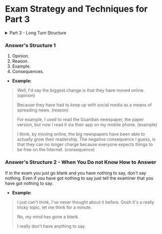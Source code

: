 # Exam Strategy and Techniques for Part 3

<details>

<summary>Part 3 - Long Turn Structure</summary>

In Part 3, you and the examiner discuss issues related to the topic in Part 2 in a more general and abstract way and, where appropriate, in greater depth.



Part 3 lasts 4–5 minutes.



This part tests your ability to explain your opinions and to analyse, discuss and speculate about issues.



The examiner is probably going to ask 4-5 questions. Therefore, there will be a minute to answer each question.

</details>



### Answer's Structure 1

1. Opinion.
2. Reason.
3. Example.
4. Consequences.

* **Example:**

> Well, I'd say the biggest change is that they have moved online. (opinion)&#x20;
>
> Because they have had to keep up with social media as a means of spreading news. (reason)&#x20;
>
> For example, I used to read the Guardian newspaper, the paper version, but now I read it via their app on my mobile phone. (example)
>
> I think, by moving online, the big newspapers have been able to actually grow their readership. The negative consequence I guess, is that they can no longer charge because everyone expects things to be free on the Internet. (consequence)



### Answer's Structure 2 - When You Do not Know How to Answer

If in the exam you just go blank and you have nothing to say, don't say nothing. Even if you have got nothing to say just tell the examiner that you have got nothing to say.



* **Example:**

> I just can't think, I've never thought about it before. Gosh it's a really tricky topic, let me think for a minute.
>
> No, my mind has gone a blank.
>
> I really don't have anything to say.

